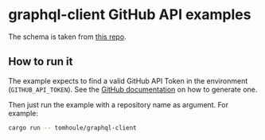 # graphql-client GitHub API examples

The schema is taken from [this repo](https://raw.githubusercontent.com/octokit/graphql-schema/master/schema.graphql).

## How to run it

The example expects to find a valid GitHub API Token in the environment (`GITHUB_API_TOKEN`). See the [GitHub documentation](https://developer.github.com/v4/guides/forming-calls/#authenticating-with-graphql) on how to generate one.

Then just run the example with a repository name as argument. For example:

```bash
cargo run -- tomhoule/graphql-client
```
